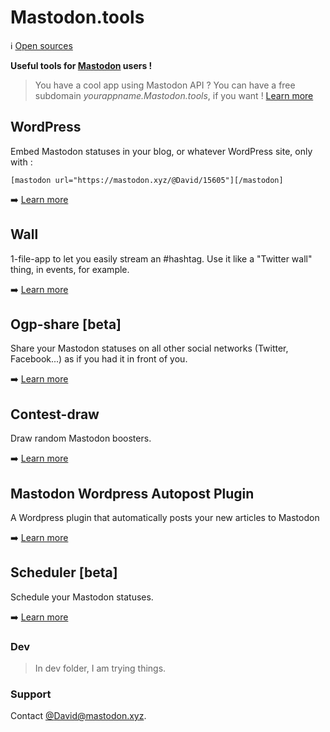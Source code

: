 # Mastodon.tools
:information_source: [Open sources](https://github.com/DavidLibeau/mastodon-tools)

**Useful tools for [Mastodon](https://github.com/tootsuite/mastodon) users !**


> You have a cool app using Mastodon API ? You can have a free subdomain *yourappname.Mastodon.tools*, if you want ! [Learn more](/dns)

## WordPress

Embed Mastodon statuses in your blog, or whatever WordPress site, only with :

```
[mastodon url="https://mastodon.xyz/@David/15605"][/mastodon]
```

:arrow_right: [Learn more](wordpress)


## Wall

1-file-app to let you easily stream an #hashtag. Use it like a "Twitter wall" thing, in events, for example.

:arrow_right: [Learn more](wall)


## Ogp-share [beta]

Share your Mastodon statuses on all other social networks (Twitter, Facebook...) as if you had it in front of you.

:arrow_right: [Learn more](ogp-share)

## Contest-draw

Draw random Mastodon boosters.

:arrow_right: [Learn more](contest-draw)

## Mastodon Wordpress Autopost Plugin

A  Wordpress plugin that automatically posts your new articles to Mastodon

:arrow_right: [Learn more](autopost-to-mastodon-wordpress-plugin)


## Scheduler [beta]

Schedule your Mastodon statuses.

:arrow_right: [Learn more](scheduler)


### Dev

> In dev folder, I am trying things.


### Support

Contact [@David@mastodon.xyz](https://mastodon.xyz/@David).

